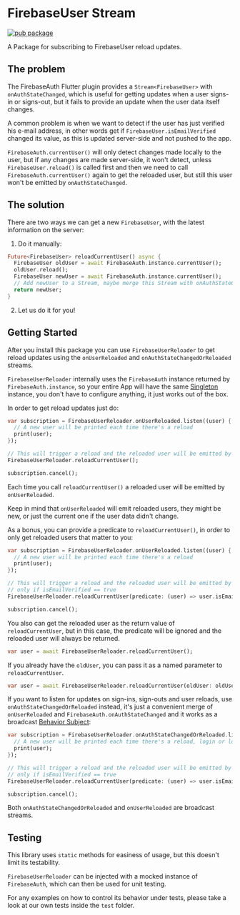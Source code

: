 # FirebaseUser Stream

[![pub package](https://img.shields.io/pub/v/firebase_user_stream.svg)](https://pub.dartlang.org/packages/firebase_user_stream)

A Package for subscribing to FirebaseUser reload updates.

## The problem
The FirebaseAuth Flutter plugin provides a `Stream<FirebaseUser>` with 
`onAuthStateChanged`, which is useful for getting updates when a user signs-in 
or signs-out, but it fails to provide an update when the user data itself changes.

A common problem is when we want to detect if the user has just verified his e-mail 
address, in other words get if `FirebaseUser.isEmailVerified` changed its value, as
this is updated server-side and not pushed to the app. 

`FirebaseAuth.currentUser()` will only detect changes made locally to the user, but 
if any changes are made server-side, it won't detect, unless `FirebaseUser.reload()`
is called first and then we need to call `FirebaseAuth.currentUser()` again to get 
the reloaded user, but still this user won't be emitted by `onAuthStateChanged`.

## The solution

There are two ways we can get a new `FirebaseUser`, with the latest information on 
the server: 

1. Do it manually:

```dart
Future<FirebaseUser> reloadCurrentUser() async {
  FirebaseUser oldUser = await FirebaseAuth.instance.currentUser();    
  oldUser.reload();
  FirebaseUser newUser = await FirebaseAuth.instance.currentUser();
  // Add newUser to a Stream, maybe merge this Stream with onAuthStateChanged?
  return newUser; 
}
```

2. Let us do it for you!

## Getting Started

After you install this package you can use `FirebaseUserReloader` to get reload updates 
using the `onUserReloaded` and `onAuthStateChangedOrReloaded` streams. 

`FirebaseUserReloader` internally uses the 
`FirebaseAuth` instance returned by `FirebaseAuth.instance`, so your entire App will have the same
[Singleton](https://en.wikipedia.org/wiki/Singleton_pattern) instance, you don't have to configure anything, it just works out of the box.

In order to get reload updates just do:

```dart
var subscription = FirebaseUserReloader.onUserReloaded.listen((user) {
  // A new user will be printed each time there's a reload
  print(user);
});

// This will trigger a reload and the reloaded user will be emitted by onUserReloaded
FirebaseUserReloader.reloadCurrentUser();

subscription.cancel();
```

Each time you call `reloadCurrentUser()` a reloaded user will be emitted by 
`onUserReloaded`.

Keep in mind that `onUserReloaded` will emit reloaded users, they might be new, or just the
current one if the user data didn't change.

As a bonus, you can provide a predicate to `reloadCurrentUser()`, in order to only get reloaded 
users that matter to you:

```dart
var subscription = FirebaseUserReloader.onUserReloaded.listen((user) {
  // A new user will be printed each time there's a reload
  print(user);
});

// This will trigger a reload and the reloaded user will be emitted by onUserReloaded
// only if isEmailVerified == true
FirebaseUserReloader.reloadCurrentUser(predicate: (user) => user.isEmailVerified);

subscription.cancel();
```

You also can get the reloaded user as the return value of `reloadCurrentUser`, but in this case, 
the predicate will be ignored and the reloaded user will always be returned.

```dart
var user = await FirebaseUserReloader.reloadCurrentUser();
```

If you already have the `oldUser`, you can pass it as a named parameter to `reloadCurrentUser`.


```dart
var user = await FirebaseUserReloader.reloadCurrentUser(oldUser: oldUser);
```


If you want to listen for updates on sign-ins, sign-outs and user reloads, use 
`onAuthStateChangedOrReloaded` instead, it's just a convenient merge of `onUserReloaded` and
`FirebaseAuth.onAuthStateChanged` and it works as a broadcast [Behavior Subject](https://pub.dev/documentation/rxdart/latest/rx/BehaviorSubject-class.html):

```dart
var subscription = FirebaseUserReloader.onAuthStateChangedOrReloaded.listen((user) {
  // A new user will be printed each time there's a reload, login or logout
  print(user);
});

// This will trigger a reload and the reloaded user will be emitted by onUserReloaded
// only if isEmailVerified == true
FirebaseUserReloader.reloadCurrentUser(predicate: (user) => user.isEmailVerified);

subscription.cancel();
```

Both `onAuthStateChangedOrReloaded` and `onUserReloaded` are broadcast streams.

## Testing

This library uses `static` methods for easiness of usage, but this doesn't limit its 
testability.

`FirebaseUserReloader` can be injected with a mocked instance of `FirebaseAuth`, which 
can then be used for unit testing.

For any examples on how to control its behavior under tests, please take a look at our 
own tests inside the `test` folder.